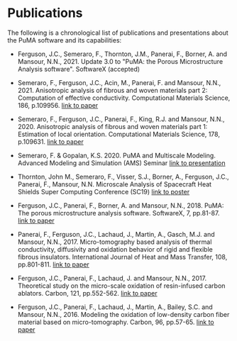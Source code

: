 # Publications

The following is a chronological list of publications and presentations about the PuMA software and its capabilities:


- Ferguson, J.C., Semeraro, F., Thornton, J.M., Panerai, F., Borner, A. and Mansour, N.N., 2021. 
  Update 3.0 to "PuMA: the Porous Microstructure Analysis software". 
  SoftwareX (accepted)
  

- Semeraro, F., Ferguson, J.C., Acin, M., Panerai, F. and Mansour, N.N., 2021. 
  Anisotropic analysis of fibrous and woven materials part 2: Computation of effective conductivity. 
  Computational Materials Science, 186, p.109956.
  [link to paper](https://www.sciencedirect.com/science/article/abs/pii/S092702562030447X)


- Semeraro, F., Ferguson, J.C., Panerai, F., King, R.J. and Mansour, N.N., 2020. 
  Anisotropic analysis of fibrous and woven materials part 1: Estimation of local orientation. 
  Computational Materials Science, 178, p.109631.
  [link to paper](https://www.sciencedirect.com/science/article/abs/pii/S0927025620301221)
  

- Semeraro, F. & Gopalan, K.S. 2020.
  PuMA and Multiscale Modeling.
  Advanced Modeling and Simulation (AMS) Seminar
  [link to presentation](https://www.nas.nasa.gov/pubs/ams/2020/09-29-20.html)


- Thornton, John M., Semeraro, F., Visser, S.J., Borner, A., Ferguson, J.C., Panerai, F., Mansour, N.N.
  Microscale Analysis of Spacecraft Heat Shields
  Super Computing Conference (SC19)
  [link to poster](https://ntrs.nasa.gov/api/citations/20200000628/downloads/20200000628.pdf)


- Ferguson, J.C., Panerai, F., Borner, A. and Mansour, N.N., 2018. 
  PuMA: The porous microstructure analysis software. 
  SoftwareX, 7, pp.81-87.
  [link to paper](https://www.sciencedirect.com/science/article/pii/S2352711018300281)


- Panerai, F., Ferguson, J.C., Lachaud, J., Martin, A., Gasch, M.J. and Mansour, N.N., 2017. 
  Micro-tomography based analysis of thermal conductivity, diffusivity and oxidation behavior of rigid and flexible fibrous insulators. 
  International Journal of Heat and Mass Transfer, 108, pp.801-811.
  [link to paper](https://www.sciencedirect.com/science/article/pii/S0017931016327235)
  

- Ferguson, J.C., Panerai, F., Lachaud, J. and Mansour, N.N., 2017. 
  Theoretical study on the micro-scale oxidation of resin-infused carbon ablators. 
  Carbon, 121, pp.552-562.
  [link to paper](https://www.sciencedirect.com/science/article/pii/S0008622317305808)
  

- Ferguson, J.C., Panerai, F., Lachaud, J., Martin, A., Bailey, S.C. and Mansour, N.N., 2016. 
  Modeling the oxidation of low-density carbon fiber material based on micro-tomography. 
  Carbon, 96, pp.57-65.
  [link to paper](https://www.sciencedirect.com/science/article/pii/S0008622315302153)
  
